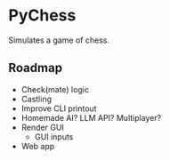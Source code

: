 # PyChess

Simulates a game of chess.

## Roadmap

* Check(mate) logic
* Castling
* Improve CLI printout
* Homemade AI? LLM API? Multiplayer?
* Render GUI
    - GUI inputs
* Web app
